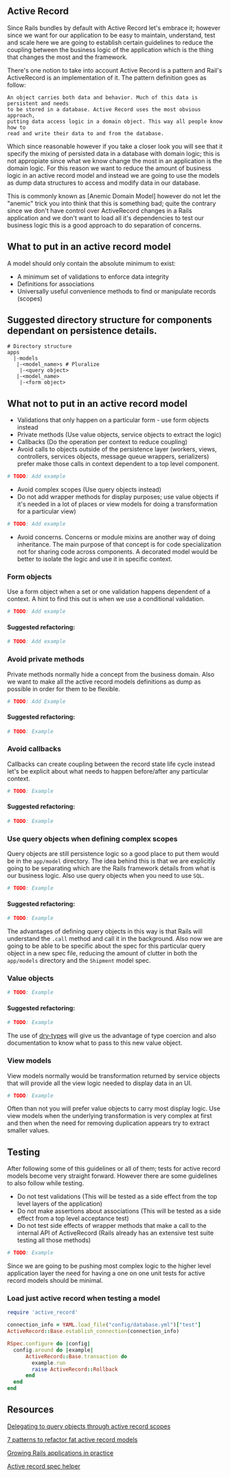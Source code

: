 ## Active Record

Since Rails bundles by default with Active Record let's embrace it; however
since we want for our application to be easy to maintain, understand, test
and scale here we are going to establish certain guidelines to reduce
the coupling between the business logic of the application which is the thing
that changes the most and the framework.

There's one notion to take into account Active Record is a pattern and
Rail's ActiveRecord is an implementation of it. The pattern definition goes as follow:

```
An object carries both data and behavior. Much of this data is persistent and needs
to be stored in a database. Active Record uses the most obvious approach,
putting data access logic in a domain object. This way all people know how to
read and write their data to and from the database.
```

Which since reasonable however if you take a closer look you will see that it
specify the mixing of persisted data in a database with domain logic; this is
not appropiate since what we know change the most in an application is the
domain logic. For this reason we want to reduce the amount of business logic in
an active record model and instead we are going to use the models as dump data
structures to access and modify data in our database.

This is commonly known as [Anemic Domain Model] however do not let the "anemic"
trick you into think that this is something bad; quite the contrary since we
don't have control over ActiveRecord changes in a Rails application and we
don't want to load all it's dependencies to test our business logic this is
a good approach to do separation of concerns.

## What to put in an active record model

A model should only contain the absolute minimum to exist:

* A minimum set of validations to enforce data integrity
* Definitions for associations
* Universally useful convenience methods to find or manipulate records (scopes)

## Suggested directory structure for components dependant on persistence details.

```
# Directory structure
apps
  |-models
   |-<model_name>s # Pluralize
    |-<query object>
   |-<model_name>
    |-<form object>
```

## What not to put in an active record model

* Validations that only happen on a particular form - use form objects instead
* Private methods (Use value objects, service objects to extract the logic)
* Callbacks (Do the operation per context to reduce coupling)
* Avoid calls to objects outside of the persistence layer (workers, views,
controllers, services objects, message queue wrappers, serializers) prefer
make those calls in context dependent to a top level component.

```ruby
# TODO: Add example
```

* Avoid complex scopes (Use query objects instead)
* Do not add wrapper methods for display purposes; use value objects if it's
  needed in a lot of places or view models for doing a transformation for
  a particular view)

```ruby
# TODO: Add example
```
* Avoid concerns. Concerns or module mixins are another way of doing
  inheritance. The main purpose of that concept is for code specialization not
  for sharing code across components. A decorated model would be better to
  isolate the logic and use it in specific context.

### Form objects

Use a form object when a set or one validation happens dependent of a context.
A hint to find this out is when we use a conditional validation.

```ruby
# TODO: Add example
```

#### Suggested refactoring:

```ruby
# TODO: Add example
```

### Avoid private methods

Private methods normally hide a concept from the business domain. Also we want
to make all the active record models definitions as dump as possible in order
for them to be flexible.

```ruby
# TODO: Add Example
```

#### Suggested refactoring:

```ruby
# TODO: Example
```

### Avoid callbacks

Callbacks can create coupling between the record state life cycle instead let's
be explicit about what needs to happen before/after any particular context.

```ruby
# TODO: Example
```

#### Suggested refactoring:

```ruby
# TODO: Example
```

### Use query objects when defining complex scopes

Query objects are still persistence logic so a good place to put them would be
in the `app/model` directory. The idea behind this is that we are explicitly going to
be separating which are the Rails framework details from what is our
business logic. Also use query objects when you need to use `SQL`.


```ruby
# TODO: Example
```

#### Suggested refactoring:

```ruby
# TODO: Example
```

The advantages of defining query objects in this way is that Rails will
understand the `.call` method and call it in the background. Also now we are
going to be able to be specific about the spec for this particular query object
in a new spec file, reducing the amount of clutter in both the `app/models`
directory and the `Shipment` model spec.

### Value objects

```ruby
# TODO: Example
```

#### Suggested refactoring:

```ruby
# TODO: Example
```

The use of [dry-types](http://dry-rb.org/gems/dry-types/) will give us the advantage of type coercion and also documentation
to know what to pass to this new value object.

### View models

View models normally would be transformation returned by service objects that
will provide all the view logic needed to display data in an UI.

```ruby
# TODO: Example
```

Often than not you will prefer value objects to carry most display logic. Use
view models when the underlying transformation is very complex at first and
then when the need for removing duplication appears try to extract smaller
values.

## Testing

After following some of this guidelines or all of them; tests for active record
models become very straight forward. However there are some guidelines to also
follow while testing.

* Do not test validations (This will be tested as a side effect from the top
  level layers of the application)
* Do not make assertions about associations (This will be tested as a side
  effect from a top level acceptance test)
* Do not test side effects of wrapper methods that make a call to the internal
  API of ActiveRecord (Rails already has an extensive test suite testing all
  those methods)

```ruby
# TODO: Example
```

Since we are going to be pushing most complex logic to the higher level
application layer the need for having a one on one unit tests for active record
models should be minimal.

### Load just active record when testing a model

```ruby
require 'active_record'

connection_info = YAML.load_file("config/database.yml")["test"]
ActiveRecord::Base.establish_connection(connection_info)

RSpec.configure do |config|
  config.around do |example|
      ActiveRecord::Base.transaction do
        example.run
        raise ActiveRecord::Rollback
      end
  end
end
```

## Resources

[Delegating to query objects through active record scopes](http://craftingruby.com/posts/2015/06/29/query-objects-through-scopes.html)

[7 patterns to refactor fat active record models](http://blog.codeclimate.com/blog/2012/10/17/7-ways-to-decompose-fat-activerecord-models/)

[Growing Rails applications in practice](https://pragprog.com/book/d-kegrap/growing-rails-applications-in-practice)

[Active record spec helper](https://gist.github.com/coreyhaines/2068977)
